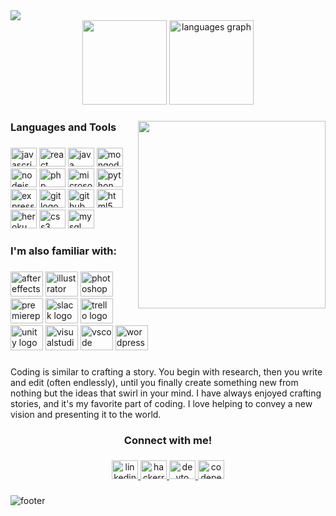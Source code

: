 <img src="https://user-images.githubusercontent.com/119995266/232552808-0614b101-47ff-4bb0-9acb-accb79ad2e8d.gif">

<!-- <h2 align="center">✨Hello!! I'm Rochelle Sibaja! Nice to meet ya! 🫶🏽✨</h2>
 -->
<div align="center">
  
<!--   ![Elle's GitHub stats](https://github-readme-stats.vercel.app/api?username=ellesiba&show_icons=true&theme=kacho_ga) -->
  <img src="https://github-readme-stats.vercel.app/api?username=ellesiba&show_icons=true&theme=kacho_ga" height="135">
  <img src="https://github-readme-stats.vercel.app/api/top-langs?username=ellesiba&locale=en&hide_title=false&layout=compact&card_width=320&langs_count=5&theme=kacho_ga&hide_border=false" height="135" alt="languages graph"  />
</div>

###

<img align="right" height="300" src="https://imgur.com/VpJ5k9V.gif"  />

###

<h3 align="left">Languages and Tools</h3>

###

<div align="left">
  <img src="https://cdn.jsdelivr.net/gh/devicons/devicon/icons/javascript/javascript-original.svg" height="30" width="42" alt="javascript logo"  />
  <img src="https://cdn.jsdelivr.net/gh/devicons/devicon/icons/react/react-original.svg" height="30" width="42" alt="react logo"  />
  <img src="https://cdn.jsdelivr.net/gh/devicons/devicon/icons/java/java-original.svg" height="30" width="42" alt="java logo"  />
  <img src="https://cdn.jsdelivr.net/gh/devicons/devicon/icons/mongodb/mongodb-original.svg" height="30" width="42" alt="mongodb logo"  />
  <img src="https://cdn.jsdelivr.net/gh/devicons/devicon/icons/nodejs/nodejs-original.svg" height="30" width="42" alt="nodejs logo"  />
  <img src="https://cdn.jsdelivr.net/gh/devicons/devicon/icons/php/php-original.svg" height="30" width="42" alt="php logo"  />
  <img src="https://cdn.jsdelivr.net/gh/devicons/devicon/icons/microsoftsqlserver/microsoftsqlserver-plain.svg" height="30" width="42" alt="microsoftsqlserver logo"  />
  <img src="https://cdn.jsdelivr.net/gh/devicons/devicon/icons/python/python-original.svg" height="30" width="42" alt="python logo"  />
  <img src="https://cdn.jsdelivr.net/gh/devicons/devicon/icons/express/express-original.svg" height="30" width="42" alt="express logo"  />
  <img src="https://cdn.jsdelivr.net/gh/devicons/devicon/icons/git/git-original.svg" height="30" width="42" alt="git logo"  />
  <img src="https://cdn.jsdelivr.net/gh/devicons/devicon/icons/github/github-original.svg" height="30" width="42" alt="github logo"  />
  <img src="https://cdn.jsdelivr.net/gh/devicons/devicon/icons/html5/html5-original.svg" height="30" width="42" alt="html5 logo"  />
  <img src="https://cdn.jsdelivr.net/gh/devicons/devicon/icons/heroku/heroku-original.svg" height="30" width="42" alt="heroku logo"  />
  <img src="https://cdn.jsdelivr.net/gh/devicons/devicon/icons/css3/css3-original.svg" height="30" width="42" alt="css3 logo"  />
  <img src="https://cdn.jsdelivr.net/gh/devicons/devicon/icons/mysql/mysql-original.svg" height="30" width="42" alt="mysql logo"  />
</div>

###

<!-- <h6 align="left">🐍Go Snake! Eat my commits! GO!!🐍</h6>

###

<img src="https://raw.githubusercontent.com/ellesiba/ellesiba/blob/output/snake.svg" alt="Snake animation" /> -->


###

<h3 align="left">I'm also familiar with:</h3>

###

<div align="left">
  <img src="https://cdn.jsdelivr.net/gh/devicons/devicon/icons/aftereffects/aftereffects-original.svg" height="40" width="52" alt="aftereffects logo"  />
  <img src="https://cdn.jsdelivr.net/gh/devicons/devicon/icons/illustrator/illustrator-plain.svg" height="40" width="52" alt="illustrator logo"  />
  <img src="https://cdn.jsdelivr.net/gh/devicons/devicon/icons/photoshop/photoshop-plain.svg" height="40" width="52" alt="photoshop logo"  />
  <img src="https://cdn.jsdelivr.net/gh/devicons/devicon/icons/premierepro/premierepro-plain.svg" height="40" width="52" alt="premierepro logo"  />
  <img src="https://cdn.jsdelivr.net/gh/devicons/devicon/icons/slack/slack-original.svg" height="40" width="52" alt="slack logo"  />
  <img src="https://cdn.jsdelivr.net/gh/devicons/devicon/icons/trello/trello-plain.svg" height="40" width="52" alt="trello logo"  />
  <img src="https://cdn.jsdelivr.net/gh/devicons/devicon/icons/unity/unity-original.svg" height="40" width="52" alt="unity logo"  />
  <img src="https://cdn.jsdelivr.net/gh/devicons/devicon/icons/visualstudio/visualstudio-plain.svg" height="40" width="52" alt="visualstudio logo"  />
  <img src="https://cdn.jsdelivr.net/gh/devicons/devicon/icons/vscode/vscode-original.svg" height="40" width="52" alt="vscode logo"  />
  <img src="https://cdn.jsdelivr.net/gh/devicons/devicon/icons/wordpress/wordpress-original.svg" height="40" width="52" alt="wordpress logo"  />
</div>

###

Coding is similar to crafting a story. You begin with research, then you write and edit (often endlessly), until you finally create something new from nothing but the ideas that swirl in your mind. I have always enjoyed crafting stories, and it's my favorite part of coding. I love helping to convey a new vision and presenting it to the world.

<!-- <p align="left">What I am listening to:</p>

###

<div align="left">
  <a href="https://open.spotify.com/user/127383444">
    <img src="https://spotify-recently-played-readme.vercel.app/api?count=2" alt="Spotify recently played"  />
  </a>
</div>
 -->
###

<h3 align="center">Connect with me!</h3>

###

<div align="center">
  <a href="https://www.linkedin.com/in/rochellesibaja/" target="_blank">
    <img src="https://raw.githubusercontent.com/maurodesouza/profile-readme-generator/master/src/assets/icons/social/linkedin/default.svg" width="42" height="30" alt="linkedin logo"  />
  </a>
  <a href="https://www.hackerrank.com/" target="_blank">
    <img src="https://raw.githubusercontent.com/maurodesouza/profile-readme-generator/master/src/assets/icons/social/hackerrank/default.svg" width="42" height="30" alt="hackerrank logo"  />
  </a>
  <a href="https://dev.to/ellesiba" target="_blank">
    <img src="https://raw.githubusercontent.com/maurodesouza/profile-readme-generator/master/src/assets/icons/social/devto/default.svg" width="42" height="30" alt="devto logo"  />
  </a>
  <a href="https://codepen.io/rochellesibaja" target="_blank">
    <img src="https://raw.githubusercontent.com/maurodesouza/profile-readme-generator/master/src/assets/icons/social/codepen/default.svg" width="42" height="30" alt="codepen logo"  />
  </a>
</div>

###

![footer](https://capsule-render.vercel.app/api?type=waving&color=e59372&section=footer)
